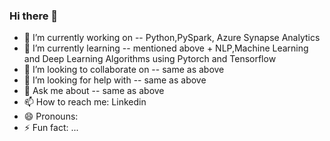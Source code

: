 ### Hi there 👋

<!--
**sumit2498/sumit2498** is a ✨ _special_ ✨ repository because its `README.md` (this file) appears on your GitHub profile.

Here are some ideas to get you started:-->

- 🔭 I’m currently working on  -- Python,PySpark, Azure Synapse Analytics
- 🌱 I’m currently learning  -- mentioned above + NLP,Machine Learning and Deep Learning Algorithms using Pytorch and Tensorflow
- 👯 I’m looking to collaborate on -- same as above
- 🤔 I’m looking for help with -- same as above
- 💬 Ask me about -- same as above
- 📫 How to reach me: Linkedin
- 😄 Pronouns: 
- ⚡ Fun fact: ...

